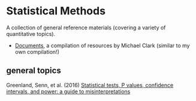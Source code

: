 # Statistical Methods

A collection of general reference materials (covering a variety of quantitative topics).

* [Documents](http://m-clark.github.io/documents/), a compilation of resources by Michael Clark (similar to my own compilation!)


## general topics

Greenland, Senn, et al. (2016) [Statistical tests, P values, confidence intervals, and power: a guide to misinterpretations](https://www.ncbi.nlm.nih.gov/pubmed/27209009) 
